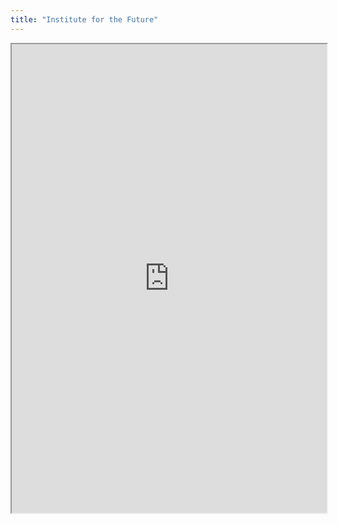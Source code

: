 ```yaml
---
title: "Institute for the Future"
---
```



<iframe height="750" width="100%" src="https://ewelton.github.io/ktest/wiki.html#Institute%20for%20the%20Future"></iframe>
